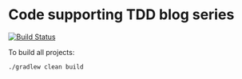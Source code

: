# Code supporting TDD blog series

[![Build Status](https://travis-ci.org/michaelszymczak/blog-support.svg?branch=tdd-episode01)](https://travis-ci.org/michaelszymczak/blog-support)

To build all projects:

    ./gradlew clean build

